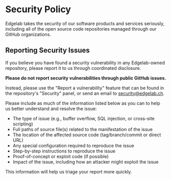 # Security Policy

Edgelab takes the security of our software products and services seriously, including all of the open source code repositories managed through our GitHub organizations.

## Reporting Security Issues

If you believe you have found a security vulnerability in any Edgelab-owned repository, please report it to us through coordinated disclosure.

**Please do not report security vulnerabilities through public GitHub issues.**

Instead, please use the "Report a vulnerability" feature that can be found in the repository's "Security" panel, or send an email to [security@edgelab.ch](mailto:security@edgelab.ch).

Please include as much of the information listed below as you can to help us better understand and resolve the issue:

- The type of issue (e.g., buffer overflow, SQL injection, or cross-site scripting)
- Full paths of source file(s) related to the manifestation of the issue
- The location of the affected source code (tag/branch/commit or direct URL)
- Any special configuration required to reproduce the issue
- Step-by-step instructions to reproduce the issue
- Proof-of-concept or exploit code (if possible)
- Impact of the issue, including how an attacker might exploit the issue

This information will help us triage your report more quickly.
